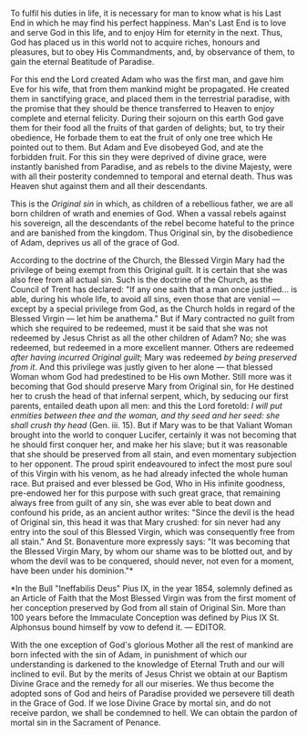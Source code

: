
To fulfil his duties in life, it is necessary for man to know what is his Last End in which he may find his perfect happiness. Man\'s Last End is to love and serve God in this life, and to enjoy Him for eternity in the next. Thus, God has placed us in this world not to acquire riches, honours and pleasures, but to obey His Commandments, and, by observance of them, to gain the eternal Beatitude of Paradise.

For this end the Lord created Adam who was the first man, and gave him Eve for his wife, that from them mankind might be propagated. He created them in sanctifying grace, and placed them in the terrestrial paradise, with the promise that they should be thence transferred to Heaven to enjoy complete and eternal felicity. During their sojourn on this earth God gave them for their food all the fruits of that garden of delights; but, to try their obedience, He forbade them to eat the fruit of only one tree which He pointed out to them. But Adam and Eve disobeyed God, and ate the forbidden fruit. For this sin they were deprived of divine grace, were instantly banished from Paradise, and as rebels to the divine Majesty, were with all their posterity condemned to temporal and eternal death. Thus was Heaven shut against them and all their descendants.

This is the *Original sin* in which, as children of a rebellious father, we are all born children of wrath and enemies of God. When a vassal rebels against his sovereign, all the descendants of the rebel become hateful to the prince and are banished from the kingdom. Thus Original sin, by the disobedience of Adam, deprives us all of the grace of God.

According to the doctrine of the Church, the Blessed Virgin Mary had the privilege of being exempt from this Original guilt. It is certain that she was also free from all actual sin. Such is the doctrine of the Church, as the Council of Trent has declared: \"If any one saith that a man once justified... is able, during his whole life, to avoid all sins, even those that are venial — except by a special privilege from God, as the Church holds in regard of the Blessed Virgin — let him be anathema.\" But if Mary contracted no guilt from which she required to be redeemed, must it be said that she was not redeemed by Jesus Christ as all the other children of Adam? No; she was redeemed, but redeemed in a more excellent manner. Others are redeemed *after having incurred Original guilt*; Mary was redeemed *by being preserved from it*. And this privilege was justly given to her alone — that blessed Woman whom God had predestined to be His own Mother. Still more was it becoming that God should preserve Mary from Original sin, for He destined her to crush the head of that infernal serpent, which, by seducing our first parents, entailed death upon all men: and this the Lord foretold: *I will put enmities between thee and the woman, and thy seed and her seed: she shall crush thy head* (Gen. iii. 15). But if Mary was to be that Valiant Woman brought into the world to conquer Lucifer, certainly it was not becoming that he should first conquer her, and make her his slave; but it was reasonable that she should be preserved from all stain, and even momentary subjection to her opponent. The proud spirit endeavoured to infect the most pure soul of this Virgin with his venom, as he had already infected the whole human race. But praised and ever blessed be God, Who in His infinite goodness, pre-endowed her for this purpose with such great grace, that remaining always free from guilt of any sin, she was ever able to beat down and confound his pride, as an ancient author writes: \"Since the devil is the head of Original sin, this head it was that Mary crushed: for sin never had any entry into the soul of this Blessed Virgin, which was consequently free from all stain.\" And St. Bonaventure more expressly says: \"It was becoming that the Blessed Virgin Mary, by whom our shame was to be blotted out, and by whom the devil was to be conquered, should never, not even for a moment, have been under his dominion.\"\*

\*In the Bull \"Ineffabilis Deus\" Pius IX, in the year 1854, solemnly defined as an Article of Faith that the Most Blessed Virgin was from the first moment of her conception preserved by God from all stain of Original Sin. More than 100 years before the Immaculate Conception was defined by Pius IX St. Alphonsus bound himself by vow to defend it. — EDITOR.

With the one exception of God\'s glorious Mother all the rest of mankind are born infected with the sin of Adam, in punishment of which our understanding is darkened to the knowledge of Eternal Truth and our will inclined to evil. But by the merits of Jesus Christ we obtain at our Baptism Divine Grace and the remedy for all our miseries. We thus become the adopted sons of God and heirs of Paradise provided we persevere till death in the Grace of God. If we lose Divine Grace by mortal sin, and do not receive pardon, we shall be condemned to hell. We can obtain the pardon of mortal sin in the Sacrament of Penance.

